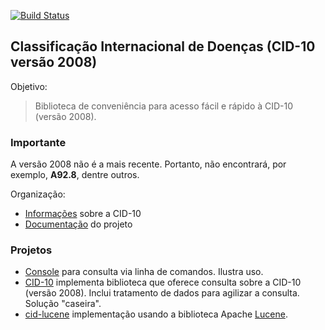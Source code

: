 
[![Build Status](https://app.travis-ci.com/kyriosdata/cid10.svg?branch=master)](https://app.travis-ci.com/kyriosdata/cid10)

## Classificação Internacional de Doenças (CID-10 versão 2008)

Objetivo:

> Biblioteca de conveniência para acesso fácil e rápido à CID-10 (versão 2008). 

### Importante

A versão 2008 não é a mais recente. Portanto, não encontrará, por exemplo, **A92.8**, dentre outros. 

Organização:

- [Informações](./documentacao/CID.md) sobre a CID-10
- [Documentação](documentacao/requisitos.md) do projeto


### Projetos

- [Console](./projetos/cid-console) para consulta via linha de comandos. Ilustra uso.
- [CID-10](./projetos/cid-core) implementa biblioteca que oferece consulta sobre a CID-10 (versão 2008). Inclui tratamento de dados para agilizar a consulta. Solução "caseira". 
- [cid-lucene](./projetos/cid-lucene) implementação usando a biblioteca Apache [Lucene](https://lucene.apache.org/).


